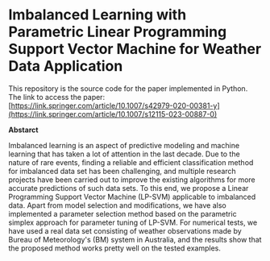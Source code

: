# Imbalanced Learning with Parametric Linear Programming Support Vector Machine for Weather Data Application
This repository is the source code for the paper implemented in Python. 
The link to access the paper: [https://link.springer.com/article/10.1007/s42979-020-00381-y](https://link.springer.com/article/10.1007/s12115-023-00887-0)

**Abstarct**

Imbalanced learning is an aspect of predictive modeling and machine learning that has taken a lot of attention in the last decade. Due to the nature of rare events, finding a reliable and efficient classification method for imbalanced data set has been challenging, and multiple research projects have been carried out to improve the existing algorithms for more accurate predictions of such data sets.  To this end, we propose a Linear Programming Support Vector Machine (LP-SVM) applicable to imbalanced data. Apart from model selection and modifications, we have also implemented a parameter selection method based on the parametric simplex approach for parameter tuning of LP-SVM. For numerical tests, we have used a real data set consisting of weather observations made by Bureau of Meteorology's (BM) system in Australia, and the results show that the proposed method works pretty well on the  tested examples. 
